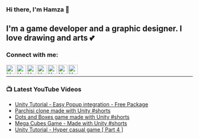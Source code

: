 ### Hi there, I'm Hamza 👋

## I'm a game developer and a graphic designer. I love drawing and arts 💕

### Connect with me:

[<img align="left" alt="Hamza Herbou | YouTube" width="25px" src="https://img.icons8.com/fluent-systems-filled/50/fa314a/youtube-play.png" />][youtube]
[<img align="left" alt="Hamza Herbou | LinkedIn" width="25px" src="https://img.icons8.com/fluent-systems-filled/50/0077b5/linkedin.png" />][linkedin]
[<img align="left" alt="Hamza Herbou | Instagram" width="25px" src="https://img.icons8.com/material-outlined/24/aaaaaa/instagram-new--v1.png" />][instagram]
[<img align="left" alt="Hamza Herbou | Facebook" width="25px" src="https://img.icons8.com/ios-glyphs/30/4267B2/facebook-new.png" />][facebook]
[<img align="left" alt="Hamza Herbou | Dribbble" width="25px" src="https://img.icons8.com/fluent-systems-filled/48/ea4c89/dribbble.png" />][dribbble]
[<img align="left" alt="Hamza Herbou | Behance" width="25px" src="https://img.icons8.com/fluent-systems-filled/50/053eff/behance.png" />][behance]
[<img align="left" alt="Hamza Herbou | Codepen" width="25px" src="https://img.icons8.com/ios-filled/50/888888/codepen.png" />][codepen]

<br />

---

### 📺 Latest YouTube Videos 
<!-- YOUTUBE:START -->
- [Unity Tutorial - Easy Popup integration - Free Package](https://www.youtube.com/watch?v=TL8OQ8tc-gs)
- [Parchisi clone made with Unity #shorts](https://www.youtube.com/watch?v=y--TnirhBS4)
- [Dots and Boxes game made with Unity #shorts](https://www.youtube.com/watch?v=bJ83iYe30_k)
- [Mega Cubes Game - Made with Unity  #shorts](https://www.youtube.com/watch?v=l3Bt4VrObiY)
- [Unity Tutorial - Hyper casual game [ Part 4 ]](https://www.youtube.com/watch?v=L5CEESlTx2k)
<!-- YOUTUBE:END -->

[youtube]: https://youtube.com/hamza-herbou
[instagram]: https://instagram.com/hamza_herbou
[linkedin]: https://www.linkedin.com/in/hamza-herbou-a39955152/
[facebook]: https://facebook.com/h.nexus.h
[dribbble]: https://dribbble.com/herbou
[behance]: https://behance.net/hamza_herbou
[codepen]: https://codepen.io/HamzaHerbou

